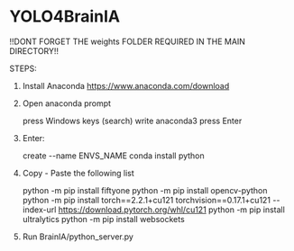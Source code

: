 # YOLO4BrainIA

!!DONT FORGET THE weights FOLDER REQUIRED IN THE MAIN DIRECTORY!!

STEPS:

1. Install Anaconda https://www.anaconda.com/download
2. Open anaconda prompt

    
    press Windows keys (search)
    write anaconda3
    press Enter

4. Enter:

   
    create --name ENVS_NAME
    conda install python


5. Copy - Paste the following list


    python -m pip install fiftyone
    python -m pip install opencv-python
    python -m pip install torch==2.2.1+cu121 torchvision==0.17.1+cu121 --index-url https://download.pytorch.org/whl/cu121
    python -m pip install ultralytics
    python -m pip install websockets

6. Run BrainIA/python_server.py
